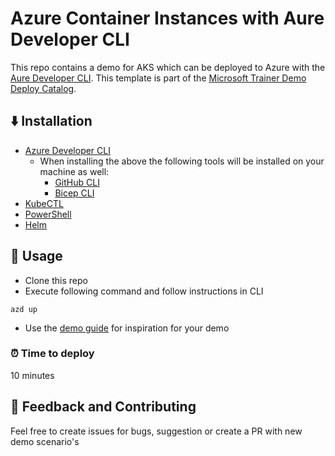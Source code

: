 # Azure Container Instances with Aure Developer CLI

This repo contains a demo for AKS which can be deployed to Azure with the [Aure Developer CLI](https://learn.microsoft.com/en-us/azure/developer/azure-developer-cli/overview). This template is part of the [Microsoft Trainer Demo Deploy Catalog](https://aka.ms/trainer-demo-deploy).

## ⬇️ Installation
- [Azure Developer CLI](https://learn.microsoft.com/en-us/azure/developer/azure-developer-cli/install-azd)
    - When installing the above the following tools will be installed on your machine as well:
        - [GitHub CLI](https://cli.github.com)
        - [Bicep CLI](https://learn.microsoft.com/en-us/azure/azure-resource-manager/bicep/install)
- [KubeCTL](https://kubernetes.io/docs/tasks/tools/)
- [PowerShell](https://learn.microsoft.com/en-us/powershell/scripting/install/installing-powershell)
- [Helm](https://helm.sh/docs/intro/install/)

## 🚀 Usage
- Clone this repo
- Execute following command and follow instructions in CLI
```
azd up
```

- Use the [demo guide](demoguide.md) for inspiration for your demo

### ⏰ Time to deploy
10 minutes

## 💭 Feedback and Contributing
Feel free to create issues for bugs, suggestion or create a PR with new demo scenario's 